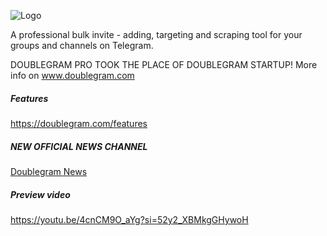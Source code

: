
![Logo](https://www.doublegram.com/img/dblgrm-bulk-invite.png)

A professional bulk invite - adding, targeting and scraping tool for your groups and channels on Telegram.

DOUBLEGRAM PRO TOOK THE PLACE OF DOUBLEGRAM STARTUP!
More info on www.doublegram.com

##### Features
https://doublegram.com/features

##### NEW OFFICIAL NEWS CHANNEL
[Doublegram News](https://t.me/doublegram_news)

##### Preview video
https://youtu.be/4cnCM9O_aYg?si=52y2_XBMkgGHywoH
